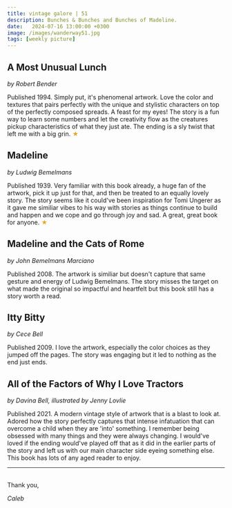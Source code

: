 ```yaml
---
title: vintage galore | 51
description: Bunches & Bunches and Bunches of Madeline.
date:   2024-07-16 13:00:00 +0300
image: /images/wanderway51.jpg
tags: [weekly picture]
---
```


## A Most Unusual Lunch 
*by Robert Bender*

Published 1994. Simply put, it's phenomenal artwork. Love the color and textures that pairs perfectly with the unique and stylistic characters on top of the perfectly composed spreads. A feast for my eyes! The story is a fun way to learn some numbers and let the creativity flow as the creatures pickup characteristics of what they just ate. The ending is a sly twist that left me with a big grin. <h style="color:#E7A526;">★</h>
 
## Madeline 
*by Ludwig Bemelmans*

Published 1939. Very familiar with this book already, a huge fan of the artwork, pick it up just for that, and then be treated to an equally lovely story. The story seems like it could've been inspiration for Tomi Ungerer as it gave me similiar vibes to his way with stories as things continue to build and happen and we cope and go through joy and sad. A great, great book for anyone. <h style="color:#E7A526;">★</h>
 
## Madeline and the Cats of Rome
*by John Bemelmans Marciano*

Published 2008. The artwork is similiar but doesn't capture that same gesture and energy of Ludwig Bemelmans. The story misses the target on what made the original so impactful and heartfelt but this book still has a story worth a read. 
 
## Itty Bitty
*by Cece Bell*

Published 2009. I love the artwork, especially the color choices as they jumped off the pages. The story was engaging but it led to nothing as the end just ends. 
 
## All of the Factors of Why I Love Tractors
*by Davina Bell, illustrated by Jenny Lovlie*

Published 2021. A modern vintage style of artwork that is a blast to look at. Adored how the story perfectly captures that intense infatuation that can overcome a child when they are 'into' something. I remember being obsessed with many things and they were always changing. I would've loved if the ending would've played off that as it did in the earlier parts of the story and left us with our main character side eyeing something else. This book has lots of any aged reader to enjoy. 


***

<br>
Thank you,

*Caleb*